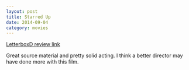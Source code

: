 ```yaml
---
layout: post
title: Starred Up 
date: 2014-09-04
category: movies
---
```

 
[LetterboxD review link](http://letterboxd.com/samarthbhaskar/film/starred-up/)

 Great source material and pretty solid acting. I think a better director may have done more with this film.
